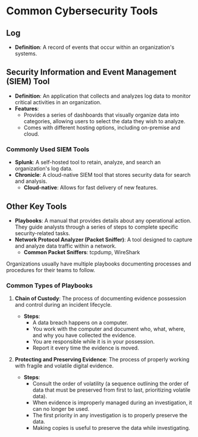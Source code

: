 # Common Cybersecurity Tools

## Log
- **Definition**: A record of events that occur within an organization's systems.

## Security Information and Event Management (SIEM) Tool
- **Definition**: An application that collects and analyzes log data to monitor critical activities in an organization.
- **Features**: 
  - Provides a series of dashboards that visually organize data into categories, allowing users to select the data they wish to analyze.
  - Comes with different hosting options, including on-premise and cloud.

### Commonly Used SIEM Tools
- **Splunk**: A self-hosted tool to retain, analyze, and search an organization's log data.
- **Chronicle**: A cloud-native SIEM tool that stores security data for search and analysis.
  - **Cloud-native**: Allows for fast delivery of new features.

## Other Key Tools
- **Playbooks**: A manual that provides details about any operational action. They guide analysts through a series of steps to complete specific security-related tasks.
- **Network Protocol Analyzer (Packet Sniffer)**: A tool designed to capture and analyze data traffic within a network.
  - **Common Packet Sniffers**: tcpdump, WireShark

Organizations usually have multiple playbooks documenting processes and procedures for their teams to follow.

### Common Types of Playbooks
1. **Chain of Custody**: The process of documenting evidence possession and control during an incident lifecycle.
   - **Steps**:
     - A data breach happens on a computer.
     - You work with the computer and document who, what, where, and why you have collected the evidence.
     - You are responsible while it is in your possession.
     - Report it every time the evidence is moved.

2. **Protecting and Preserving Evidence**: The process of properly working with fragile and volatile digital evidence.
   - **Steps**:
     - Consult the order of volatility (a sequence outlining the order of data that must be preserved from first to last, prioritizing volatile data).
     - When evidence is improperly managed during an investigation, it can no longer be used.
     - The first priority in any investigation is to properly preserve the data.
     - Making copies is useful to preserve the data while investigating.
